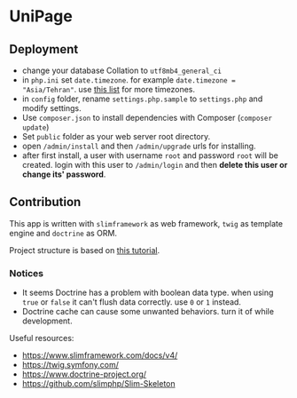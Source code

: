 # UniPage

## Deployment
* change your database Collation to `utf8mb4_general_ci`
* in `php.ini` set `date.timezone`. for example `date.timezone = "Asia/Tehran"`. use [this list][2] for more timezones.
* in `config` folder, rename `settings.php.sample` to `settings.php` and modify settings.
* Use `composer.json` to install dependencies with Composer (`composer update`)
* Set `public` folder as your web server root directory.
* open `/admin/install` and then `/admin/upgrade` urls for installing.
* after first install, a user with username `root` and password `root` will be created. login with this user to `/admin/login` and then **delete this user or change its' password**.

## Contribution
This app is written with `slimframework` as web framework, `twig` as template engine and `doctrine` as ORM.

Project structure is based on [this tutorial][1].

### Notices
* It seems Doctrine has a problem with boolean data type. when using `true` or `false` it can't flush data correctly.
use `0` or `1` instead.
* Doctrine cache can cause some unwanted behaviors. turn it of while development.

Useful resources:
* https://www.slimframework.com/docs/v4/
* https://twig.symfony.com/
* https://www.doctrine-project.org/
* https://github.com/slimphp/Slim-Skeleton

[1]: https://odan.github.io/2019/11/05/slim4-tutorial.html
[2]: https://www.php.net/manual/en/timezones.php
